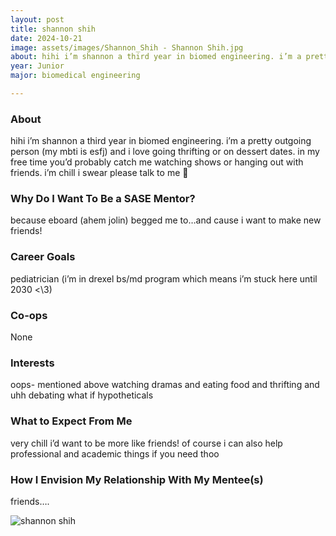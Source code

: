 ```yaml
---
layout: post
title: shannon shih 
date: 2024-10-21
image: assets/images/Shannon_Shih - Shannon Shih.jpg
about: hihi i’m shannon a third year in biomed engineering. i’m a pretty outgoing person (my mbti is esfj) and i love going thrifting or on dessert dates. in my free time you’d probably catch me watching shows or hanging out with friends. i’m chill i swear please talk to me 🙏
year: Junior
major: biomedical engineering

---
```


### About

hihi i’m shannon a third year in biomed engineering. i’m a pretty outgoing person (my mbti is esfj) and i love going thrifting or on dessert dates. in my free time you’d probably catch me watching shows or hanging out with friends. i’m chill i swear please talk to me 🙏

### Why Do I Want To Be a SASE Mentor?

because eboard (ahem jolin) begged me to…and cause i want to make new friends!

### Career Goals

pediatrician (i’m in drexel bs/md program which means i’m stuck here until 2030 <\3)

### Co-ops

None

### Interests

oops- mentioned above watching dramas and eating food and thrifting and uhh debating what if hypotheticals

### What to Expect From Me

very chill i’d want to be more like friends! of course i can also help professional and academic things if you need thoo

### How I Envision My Relationship With My Mentee(s) 

friends….

<div class="text-center my-5">
    <img src="https://sase-drexel.github.io/mentorship-2024/assets/images/Shannon_Shih - Shannon Shih.jpg" alt="shannon shih" class="rounded post-img" />
</div>
